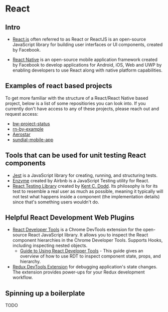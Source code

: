# React

## Intro

-   [React.js](https://reactjs.org/docs/getting-started.html) often referred to as React or ReactJS is an open-source JavaScript library for building user interfaces or UI components, created by Facebook.

-   [React Native](https://reactnative.dev/) is an open-source mobile application framework created by Facebook to develop applications for Android, iOS, Web and UWP by enabling developers to use React along with native platform capabilities.

## Examples of react based projects

To get more familiar with the structure of a React/React Native based project, below is a list of some repositiories you can look into. If you currently don't have access to any of these projects, please reach out and request access:

-   [bw-project-status](https://github.com/Shift3/bw-project-status)
-   [rn-by-example](https://github.com/Shift3/rn-by-example)
-   [Aerostar](https://github.com/Shift3/Aerostar)
-   [sundial-mobile-app](https://github.com/Shift3/sundial-mobile-app)

## Tools that can be used for unit testing React components

-   [Jest](https://jestjs.io/) is a JavaScript library for creating, running, and structuring tests.
-   [Enzyme](https://enzymejs.github.io/enzyme/) created by Airbnb is a JavaScript Testing utility for React.
-   [React Testing Library](https://testing-library.com/docs/react-testing-library/intro/) created by [Kent C. Dodd](https://kentcdodds.com/). Its philosophy is for its test to resemble a real user as much as possible, meaning it typically will not test what happens inside a component (the implementation details) since that's something users wouldn't do.

## Helpful React Development Web Plugins

-   [React Developer Tools](https://reactjs.org/blog/2019/08/15/new-react-devtools.html) is a Chrome DevTools extension for the open-source React JavaScript library. It allows you to inspect the React component hierarchies in the Chrome Developer Tools. Supports Hooks, including inspecting nested objects.
    -   [Guide to Using React Developer Tools](https://www.digitalocean.com/community/tutorials/how-to-debug-react-components-using-react-developer-tools) - This guide gives an overview of how to use RDT to inspect component state, props, and hierarchy.
-   [Redux DevTools Extension](https://github.com/zalmoxisus/redux-devtools-extension) for debugging application's state changes. The extension provides power-ups for your Redux development workflow.

## Spinning up a boilerplate

TODO
